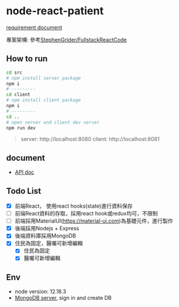 # node-react-patient

[requirement document](https://docs.google.com/document/d/1sAmgxU690KNfm8VdILZwRYfseE1D2IO7ACw0tBLQHGE/edit)

專案架構: 參考[StephenGrider/FullstackReactCode](https://github.com/StephenGrider/FullstackReactCode)

## How to run

```bash
cd src
# npm install server package
npm i
# ---------
cd client
# npm install client package
npm i
# ---------
cd ..
# open server and client dev server
npm run dev
```

> server: http://localhost:8080
> client: http://localhost:8081

## document

- [API doc](./API.md)

## Todo List

- [x] 前端React， 使用react hooks(state)進行資料保存
- [ ] 前端React資料的存取，採用react hook或redux均可，不限制
- [ ] 前端採用MaterialUI(https://material-ui.com)為基礎元件，進行製作
- [x] 後端採用Nodejs + Express
- [x] 後端資料庫採用MongoDB
- [x] 住民為固定，醫囑可新增編輯
  - [x] 住民為固定
  - [x] 醫囑可新增編輯

## Env

- node version: 12.18.3
- [MongoDB server](https://www.mongodb.com/), sign in and create DB
